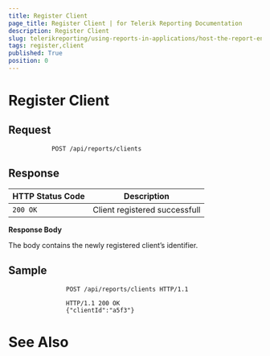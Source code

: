 ```yaml
---
title: Register Client
page_title: Register Client | for Telerik Reporting Documentation
description: Register Client
slug: telerikreporting/using-reports-in-applications/host-the-report-engine-remotely/telerik-reporting-rest-services/rest-api-reference/clients-api/register-client
tags: register,client
published: True
position: 0
---
```


# Register Client



## Request

	
````
            POST /api/reports/clients
````



## Response


| HTTP Status Code | Description |
| ------ | ------ |
|`200 OK`|Client registered successfull|




__Response Body__ 

The body contains the newly registered client’s identifier.         

## Sample

	
````
                POST /api/reports/clients HTTP/1.1
````
````
                HTTP/1.1 200 OK
                {"clientId":"a5f3"}
````



# See Also

